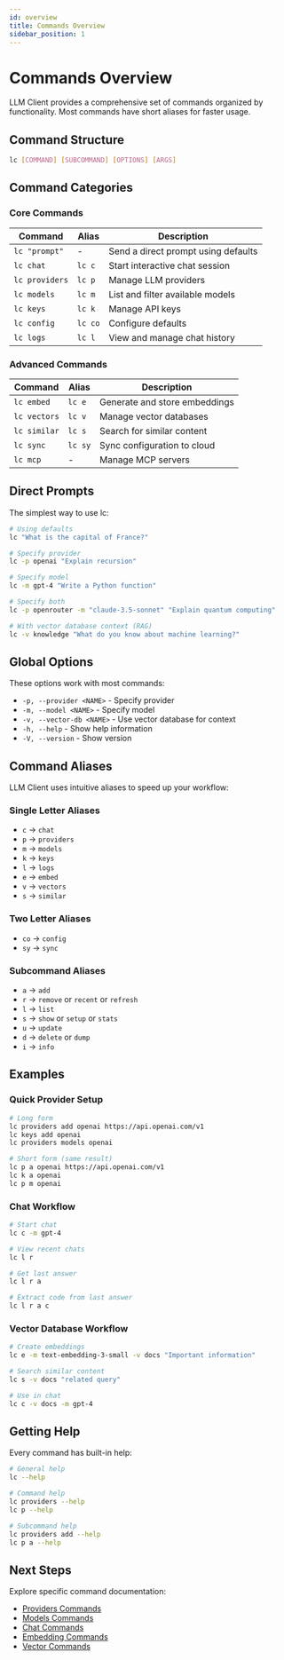 ```yaml
---
id: overview
title: Commands Overview
sidebar_position: 1
---
```


# Commands Overview

LLM Client provides a comprehensive set of commands organized by functionality. Most commands have short aliases for faster usage.

## Command Structure

```bash
lc [COMMAND] [SUBCOMMAND] [OPTIONS] [ARGS]
```

## Command Categories

### Core Commands

| Command | Alias | Description |
|---------|-------|-------------|
| `lc "prompt"` | - | Send a direct prompt using defaults |
| `lc chat` | `lc c` | Start interactive chat session |
| `lc providers` | `lc p` | Manage LLM providers |
| `lc models` | `lc m` | List and filter available models |
| `lc keys` | `lc k` | Manage API keys |
| `lc config` | `lc co` | Configure defaults |
| `lc logs` | `lc l` | View and manage chat history |

### Advanced Commands

| Command | Alias | Description |
|---------|-------|-------------|
| `lc embed` | `lc e` | Generate and store embeddings |
| `lc vectors` | `lc v` | Manage vector databases |
| `lc similar` | `lc s` | Search for similar content |
| `lc sync` | `lc sy` | Sync configuration to cloud |
| `lc mcp` | - | Manage MCP servers |

## Direct Prompts

The simplest way to use lc:

```bash
# Using defaults
lc "What is the capital of France?"

# Specify provider
lc -p openai "Explain recursion"

# Specify model
lc -m gpt-4 "Write a Python function"

# Specify both
lc -p openrouter -m "claude-3.5-sonnet" "Explain quantum computing"

# With vector database context (RAG)
lc -v knowledge "What do you know about machine learning?"
```

## Global Options

These options work with most commands:

- `-p, --provider <NAME>` - Specify provider
- `-m, --model <NAME>` - Specify model
- `-v, --vector-db <NAME>` - Use vector database for context
- `-h, --help` - Show help information
- `-V, --version` - Show version

## Command Aliases

LLM Client uses intuitive aliases to speed up your workflow:

### Single Letter Aliases
- `c` → `chat`
- `p` → `providers`
- `m` → `models`
- `k` → `keys`
- `l` → `logs`
- `e` → `embed`
- `v` → `vectors`
- `s` → `similar`

### Two Letter Aliases
- `co` → `config`
- `sy` → `sync`

### Subcommand Aliases
- `a` → `add`
- `r` → `remove` or `recent` or `refresh`
- `l` → `list`
- `s` → `show` or `setup` or `stats`
- `u` → `update`
- `d` → `delete` or `dump`
- `i` → `info`

## Examples

### Quick Provider Setup
```bash
# Long form
lc providers add openai https://api.openai.com/v1
lc keys add openai
lc providers models openai

# Short form (same result)
lc p a openai https://api.openai.com/v1
lc k a openai
lc p m openai
```

### Chat Workflow
```bash
# Start chat
lc c -m gpt-4

# View recent chats
lc l r

# Get last answer
lc l r a

# Extract code from last answer
lc l r a c
```

### Vector Database Workflow
```bash
# Create embeddings
lc e -m text-embedding-3-small -v docs "Important information"

# Search similar content
lc s -v docs "related query"

# Use in chat
lc c -v docs -m gpt-4
```

## Getting Help

Every command has built-in help:

```bash
# General help
lc --help

# Command help
lc providers --help
lc p --help

# Subcommand help
lc providers add --help
lc p a --help
```

## Next Steps

Explore specific command documentation:
- [Providers Commands](/commands/providers)
- [Models Commands](/commands/models)
- [Chat Commands](/commands/chat)
- [Embedding Commands](/commands/embed)
- [Vector Commands](/commands/vectors)